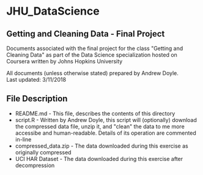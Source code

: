 # JHU_DataScience
## Getting and Cleaning Data - Final Project
Documents associated with the final project for the class "Getting and Cleaning Data" as part of the Data Science specialization hosted on Coursera written by Johns Hopkins University

All documents (unless otherwise stated) prepared by Andrew Doyle.  
Last updated: 3/11/2018  

## File Description
  * README.md - This file, describes the contents of this directory
  * script.R - Written by Andrew Doyle, this script will (optionally) download the compressed data file, unzip it, and "clean" the data to me more accessibe and human-readable.  Details of its operation are commented in-line
  * compressed_data.zip - The data downloaded during this exercise as originally compressed
  * UCI HAR Dataset - The data downloaded during this exercise after decompression

